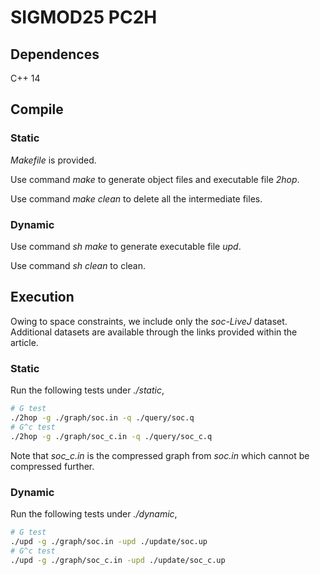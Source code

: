 # SIGMOD25 PC2H

## Dependences

C++ 14

## Compile

### Static

*Makefile* is provided. 

Use command *make* to generate object files and executable file *2hop*.

Use command *make clean* to delete all the intermediate files. 

### Dynamic

Use command *sh make* to generate executable file *upd*.

Use command *sh clean* to clean.

## Execution

Owing to space constraints, we include only the *soc-LiveJ* dataset. Additional datasets are available through the links provided within the article.

### Static

Run the following tests under *./static*,

```bash
# G test
./2hop -g ./graph/soc.in -q ./query/soc.q
# G^c test
./2hop -g ./graph/soc_c.in -q ./query/soc_c.q
```

Note that *soc_c.in* is the compressed graph from *soc.in* which cannot be compressed further. 

### Dynamic

Run the following tests under *./dynamic*,

```bash
# G test
./upd -g ./graph/soc.in -upd ./update/soc.up 
# G^c test
./upd -g ./graph/soc_c.in -upd ./update/soc_c.up 
```
